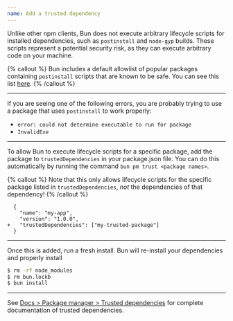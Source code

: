 ```yaml
---
name: Add a trusted dependency
---
```


Unlike other npm clients, Bun does not execute arbitrary lifecycle scripts for installed dependencies, such as `postinstall` and `node-gyp` builds. These scripts represent a potential security risk, as they can execute arbitrary code on your machine.

{% callout %}
Bun includes a default allowlist of popular packages containing `postinstall` scripts that are known to be safe. You can see this list [here](https://github.com/oven-sh/bun/blob/main/src/install/default-trusted-dependencies.txt).
{% /callout %}

---

If you are seeing one of the following errors, you are probably trying to use a package that uses `postinstall` to work properly:

- `error: could not determine executable to run for package`
- `InvalidExe`

---

To allow Bun to execute lifecycle scripts for a specific package, add the package to `trustedDependencies` in your package.json file. You can do this automatically by running the command `bun pm trust <package names>`.

{% callout %}
Note that this only allows lifecycle scripts for the specific package listed in `trustedDependencies`, _not_ the dependencies of that dependency!
{% /callout %}

<!-- Bun maintains an allow-list of popular packages containing `postinstall` scripts that are known to be safe. To run lifecycle scripts for packages that aren't on this list, add the package to `trustedDependencies` in your package.json. -->

```json-diff
  {
    "name": "my-app",
    "version": "1.0.0",
+   "trustedDependencies": ["my-trusted-package"]
  }
```

---

Once this is added, run a fresh install. Bun will re-install your dependencies and properly install

```sh
$ rm -rf node_modules
$ rm bun.lockb
$ bun install
```

---

See [Docs > Package manager > Trusted dependencies](https://bun.sh/docs/install/lifecycle) for complete documentation of trusted dependencies.
